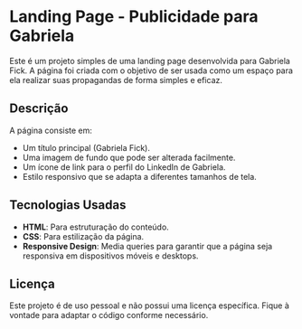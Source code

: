 # Landing Page - Publicidade para Gabriela

Este é um projeto simples de uma landing page desenvolvida para Gabriela Fick. A página foi criada com o objetivo de ser usada como um espaço para ela realizar suas propagandas de forma simples e eficaz.

## Descrição

A página consiste em:

- Um título principal (Gabriela Fick).
- Uma imagem de fundo que pode ser alterada facilmente.
- Um ícone de link para o perfil do LinkedIn de Gabriela.
- Estilo responsivo que se adapta a diferentes tamanhos de tela.

## Tecnologias Usadas

- **HTML**: Para estruturação do conteúdo.
- **CSS**: Para estilização da página.
- **Responsive Design**: Media queries para garantir que a página seja responsiva em dispositivos móveis e desktops.


## Licença

Este projeto é de uso pessoal e não possui uma licença específica. Fique à vontade para adaptar o código conforme necessário.
